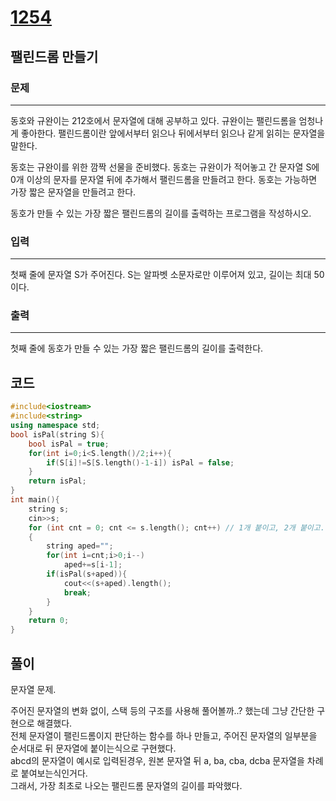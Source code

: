 # [1254](https://www.acmicpc.net/problem/1254)

## 팰린드롬 만들기

### 문제

---

동호와 규완이는 212호에서 문자열에 대해 공부하고 있다. 규완이는 팰린드롬을 엄청나게 좋아한다. 팰린드롬이란 앞에서부터 읽으나 뒤에서부터 읽으나 같게 읽히는 문자열을 말한다.

동호는 규완이를 위한 깜짝 선물을 준비했다. 동호는 규완이가 적어놓고 간 문자열 S에 0개 이상의 문자를 문자열 뒤에 추가해서 팰린드롬을 만들려고 한다. 동호는 가능하면 가장 짧은 문자열을 만들려고 한다.

동호가 만들 수 있는 가장 짧은 팰린드롬의 길이를 출력하는 프로그램을 작성하시오.

### 입력

---

첫째 줄에 문자열 S가 주어진다. S는 알파벳 소문자로만 이루어져 있고, 길이는 최대 50이다.

### 출력

---

첫째 줄에 동호가 만들 수 있는 가장 짧은 팰린드롬의 길이를 출력한다.

## 코드

```cpp
#include<iostream>
#include<string>
using namespace std;
bool isPal(string S){
    bool isPal = true;
    for(int i=0;i<S.length()/2;i++){
        if(S[i]!=S[S.length()-1-i]) isPal = false;
    }
    return isPal;
}
int main(){
    string s;
    cin>>s;
    for (int cnt = 0; cnt <= s.length(); cnt++) // 1개 붙이고, 2개 붙이고..
    {
        string aped="";
        for(int i=cnt;i>0;i--)
            aped+=s[i-1];
        if(isPal(s+aped)){
            cout<<(s+aped).length();
            break;
        }
    }
    return 0;
}
```

## 풀이

문자열 문제.  

주어진 문자열의 변화 없이, 스택 등의 구조를 사용해 풀어볼까..? 했는데 그냥 간단한 구현으로 해결했다.  
전체 문자열이 팰린드롬이지 판단하는 함수를 하나 만들고, 주어진 문자열의 일부분을 순서대로 뒤 문자열에 붙이는식으로 구현했다.  
abcd의 문자열이 예시로 입력된경우, 원본 문자열 뒤 a, ba, cba, dcba 문자열을 차례로 붙여보는식인거다.  
그래서, 가장 최초로 나오는 팰린드롬 문자열의 길이를 파악했다.  
